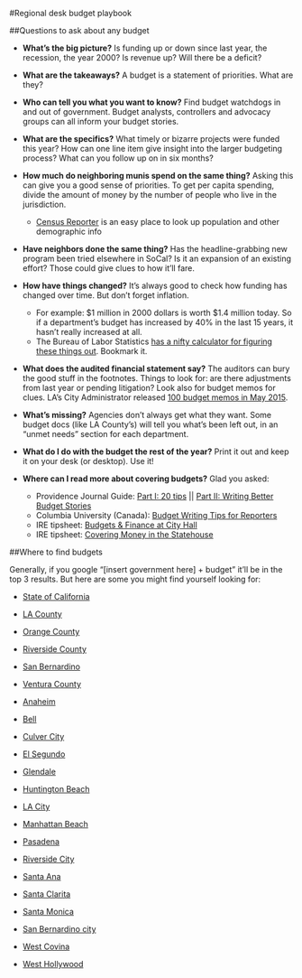#Regional desk budget playbook##Questions to ask about any budget*	**What’s the big picture?** Is funding up or down since last year, the recession, the year 2000? Is revenue up? Will there be a deficit?
*	**What are the takeaways?** A budget is a statement of priorities. What are they?*	**Who can tell you what you want to know?** Find budget watchdogs in and out of government. Budget analysts, controllers and advocacy groups can all inform your budget stories.*	**What are the specifics?** What timely or bizarre projects were funded this year? How can one line item give insight into the larger budgeting process? What can you follow up on in six months?*	**How much do neighboring munis spend on the same thing?** Asking this can give you a good sense of priorities. To get per capita spending, divide the amount of money by the number of people who live in the jurisdiction.	* [Census Reporter](http://censusreporter.org) is an easy place to look up population and other demographic info*	**Have neighbors done the same thing?** Has the headline-grabbing new program been tried elsewhere in SoCal? Is it an expansion of an existing effort? Those could give clues to how it’ll fare.*	**How have things changed?** It’s always good to check how funding has changed over time. But don’t forget inflation.	* For example: $1 million in 2000 dollars is worth $1.4 million today. So if a department’s budget has increased by 40% in the last 15 years, it hasn’t really increased at all.	* The Bureau of Labor Statistics [has a nifty calculator for figuring these things out](http://1.usa.gov/1SAZRhC). Bookmark it. *	**What does the audited financial statement say?** The auditors can bury the good stuff in the footnotes. Things to look for: are there adjustments from last year or pending litigation? Look also for budget memos for clues. LA’s City Administrator released [100 budget memos in May 2015](http://cao.lacity.org/budgetmemos.htm).*	**What’s missing?** Agencies don’t always get what they want. Some budget docs (like LA County’s) will tell you what’s been left out, in an “unmet needs” section for each department. *	**What do I do with the budget the rest of the year?** Print it out and keep it on your desk (or desktop). Use it!
*	**Where can I read more about covering budgets?** Glad you asked:	* Providence Journal Guide: [Part I: 20 tips](https://web.archive.org/web/20050211082751/http://www.projo.com/words/tip408.htm) || [Part II: Writing Better Budget Stories](https://web.archive.org/web/20050210064136/http://www.projo.com/words/tip415.htm)	* Columbia University (Canada): [Budget Writing Tips for Reporters](http://policydialogue.org/publications/backgrounders/budget_writing_tips_for_reporters/en/)
	* IRE tipsheet: [Budgets & Finance at City Hall](https://www.ire.org/resource-center/tipsheets/2955/)
	* IRE tipsheet: [Covering Money in the Statehouse](https://www.ire.org/resource-center/tipsheets/2392/)	 ##Where to find budgets Generally, if you google “[insert government here] + budget” it’ll be in the top 3 results. But here are some you might find yourself looking for:*	[State of California](http://www.ebudget.ca.gov/)*	[LA County](http://ceo.lacounty.gov/budget.htm)
*	[Orange County](http://ocgov.com/gov/ceo/deputy/finance/budget)
*	[Riverside County](http://countyofriverside.us/AbouttheCounty/BudgetandFinancialInformation.aspx)
*	[San Bernardino](http://www.sbcounty.gov/cao/budget/)
*	[Ventura County](http://www.ventura.org/budget-and-finance)*	[Anaheim](http://www.anaheim.net/title/Finance/Financial%2FBudget+Documents/)
*	[Bell](http://www.cityofbell.org/?NavID=40)*	[Culver City](https://www.culvercity.org/Government/Finance/BudgetBooks.aspx)
*	[El Segundo](http://www.elsegundo.org/depts/admin/budget.asp)
*	[Glendale](http://www.glendaleca.gov/government/departments/finance/budget/budget-documents)
*	[Huntington Beach](http://www.surfcity-hb.org/Government/budget_information/index.cfm?pc=true)
*	[LA City](http://cao.lacity.org/budget/)
*	[Manhattan Beach](http://www.ci.manhattan-beach.ca.us/city-officials/finance/budget-and-accounting)
*	[Pasadena](http://cityofpasadena.net/finance/budget/)
*	[Riverside City](http://www.riversideca.gov/finance/budget.asp)
*	[Santa Ana](http://www.ci.santa-ana.ca.us/finance/budget/)
*	[Santa Clarita](http://www.santa-clarita.com/index.aspx?page=220)
*	[Santa Monica](http://www.smgov.net/Departments/Finance/content.aspx?id=11955)
*	[San Bernardino city](https://www.ci.san-bernardino.ca.us/home_nav/budget.asp)
*	[West Covina](http://www.westcovina.org/departments/finance-administrative-services/finance-/budget-finance-reports/budgets/city-of-west-covina-budgets)
*	[West Hollywood](http://www.weho.org/city-hall/city-departments/finance-and-technology/financial-reports-budgets/city-budget)